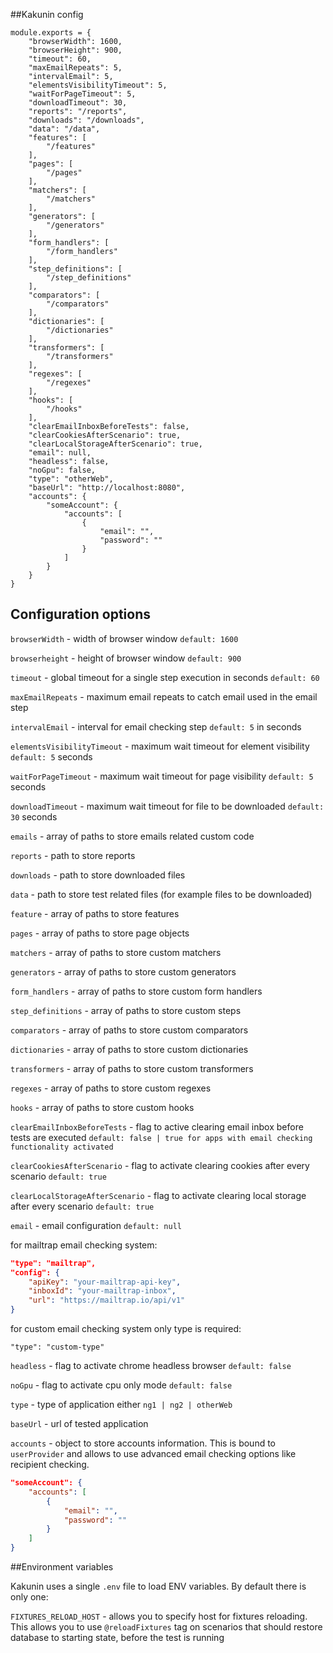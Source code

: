 ##Kakunin config

```
module.exports = {
    "browserWidth": 1600,
    "browserHeight": 900,
    "timeout": 60,
    "maxEmailRepeats": 5,
    "intervalEmail": 5,
    "elementsVisibilityTimeout": 5,
    "waitForPageTimeout": 5,
    "downloadTimeout": 30,
    "reports": "/reports",
    "downloads": "/downloads",
    "data": "/data",
    "features": [
        "/features"
    ],
    "pages": [
        "/pages"
    ],
    "matchers": [
        "/matchers"
    ],
    "generators": [
        "/generators"
    ],
    "form_handlers": [
        "/form_handlers"
    ],
    "step_definitions": [
        "/step_definitions"
    ],
    "comparators": [
        "/comparators"
    ],
    "dictionaries": [
        "/dictionaries"
    ],
    "transformers": [
        "/transformers"
    ],
    "regexes": [
        "/regexes"
    ],
    "hooks": [
        "/hooks"
    ],
    "clearEmailInboxBeforeTests": false,
    "clearCookiesAfterScenario": true,
    "clearLocalStorageAfterScenario": true,
    "email": null,
    "headless": false,
    "noGpu": false,
    "type": "otherWeb",
    "baseUrl": "http://localhost:8080",
    "accounts": {
        "someAccount": {
            "accounts": [
                {
                    "email": "",
                    "password": ""
                }
            ]
        }
    }
}

```

## Configuration options

`browserWidth` - width of browser window `default: 1600`

`browserheight` - height of browser window `default: 900`

`timeout` - global timeout for a single step execution in seconds `default: 60`

`maxEmailRepeats` - maximum email repeats to catch email used in the email step

`intervalEmail` - interval for email checking step `default: 5` in seconds

`elementsVisibilityTimeout` - maximum wait timeout for element visibility `default: 5` seconds

`waitForPageTimeout` - maximum wait timeout for page visibility `default: 5` seconds

`downloadTimeout` - maximum wait timeout for file to be downloaded `default: 30` seconds

`emails` - array of paths to store emails related custom code

`reports` - path to store reports

`downloads` - path to store downloaded files

`data` - path to store test related files (for example files to be downloaded)

`feature` - array of paths to store features

`pages` - array of paths to store page objects

`matchers` - array of paths to store custom matchers

`generators` - array of paths to store custom generators

`form_handlers` - array of paths to store custom form handlers

`step_definitions` - array of paths to store custom steps

`comparators` - array of paths to store custom comparators

`dictionaries` - array of paths to store custom dictionaries

`transformers` - array of paths to store custom transformers

`regexes` - array of paths to store custom regexes

`hooks` - array of paths to store custom hooks

`clearEmailInboxBeforeTests` - flag to active clearing email inbox before tests are executed `default: false | true for apps with email checking functionality activated `

`clearCookiesAfterScenario` - flag to activate clearing cookies after every scenario `default: true`

`clearLocalStorageAfterScenario` - flag to activate clearing local storage after every scenario `default: true`

`email` - email configuration `default: null`

for mailtrap email checking system:

```json 
"type": "mailtrap",
"config": {
    "apiKey": "your-mailtrap-api-key",
    "inboxId": "your-mailtrap-inbox",
    "url": "https://mailtrap.io/api/v1"
}
```

for custom email checking system only type is required:

``` 
"type": "custom-type"
```

`headless` - flag to activate chrome headless browser `default: false`

`noGpu` - flag to activate cpu only mode `default: false`

`type` - type of application either `ng1 | ng2 | otherWeb`

`baseUrl` - url of tested application

`accounts` - object to store accounts information. This is bound to `userProvider` and allows to use advanced email checking options like recipient checking.

```json 
"someAccount": {
    "accounts": [
        {
            "email": "",
            "password": ""
        }
    ]
}
```

##Environment variables

Kakunin uses a single `.env` file to load ENV variables. By default there is only one:

`FIXTURES_RELOAD_HOST` - allows you to specify host for fixtures reloading. This allows you to use `@reloadFixtures` tag on scenarios that should restore database to starting state, before the test is running
